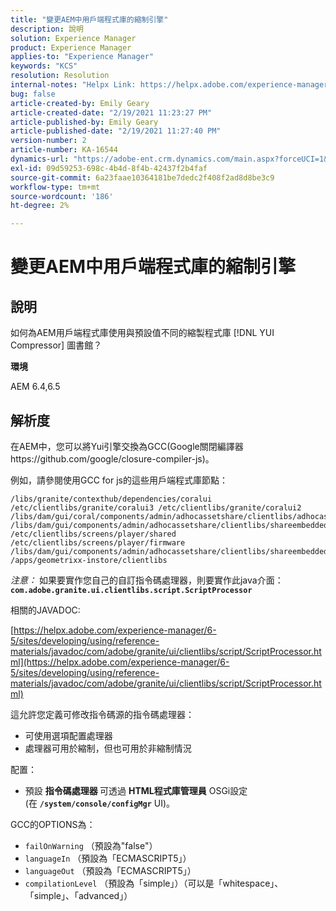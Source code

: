 ```yaml
---
title: "變更AEM中用戶端程式庫的縮制引擎"
description: 說明
solution: Experience Manager
product: Experience Manager
applies-to: "Experience Manager"
keywords: "KCS"
resolution: Resolution
internal-notes: "Helpx Link: https://helpx.adobe.com/experience-manager/kb/how-to-change-the-minification-engine-for-client-libraries-in-AEM.html"
bug: false
article-created-by: Emily Geary
article-created-date: "2/19/2021 11:23:27 PM"
article-published-by: Emily Geary
article-published-date: "2/19/2021 11:27:40 PM"
version-number: 2
article-number: KA-16544
dynamics-url: "https://adobe-ent.crm.dynamics.com/main.aspx?forceUCI=1&pagetype=entityrecord&etn=knowledgearticle&id=841cea73-0973-eb11-a812-00224809aac7"
exl-id: 09d59253-698c-4b4d-8f4b-42437f2b4faf
source-git-commit: 6a23faae10364181be7dedc2f408f2ad8d8be3c9
workflow-type: tm+mt
source-wordcount: '186'
ht-degree: 2%

---
```


# 變更AEM中用戶端程式庫的縮制引擎

## 說明


如何為AEM用戶端程式庫使用與預設值不同的縮製程式庫 [!DNL YUI Compressor] 圖書館？

<b>環境</b>

AEM 6.4,6.5


## 解析度


在AEM中，您可以將Yui引擎交換為GCC(Google關閉編譯器https://github.com/google/closure-compiler-js)。

例如，請參閱使用GCC for js的這些用戶端程式庫節點：

```
/libs/granite/contexthub/dependencies/coralui /etc/clientlibs/granite/coralui3 /etc/clientlibs/granite/coralui2 /libs/dam/gui/coral/components/admin/adhocassetshare/clientlibs/adhocassetshare /libs/dam/gui/components/admin/adhocassetshare/clientlibs/shareembedded /etc/clientlibs/screens/player/shared /etc/clientlibs/screens/player/firmware /libs/dam/gui/components/admin/adhocassetshare/clientlibs/shareembeddedpreview /apps/geometrixx-instore/clientlibs
```


*注意：* 如果要實作您自己的自訂指令碼處理器，則要實作此java介面： <b>`com.adobe.granite.ui.clientlibs.script.ScriptProcessor`</b>



相關的JAVADOC:

[https://helpx.adobe.com/experience-manager/6-5/sites/developing/using/reference-materials/javadoc/com/adobe/granite/ui/clientlibs/script/ScriptProcessor.html](https://helpx.adobe.com/experience-manager/6-5/sites/developing/using/reference-materials/javadoc/com/adobe/granite/ui/clientlibs/script/ScriptProcessor.html)

這允許您定義可修改指令碼源的指令碼處理器：

- 可使用選項配置處理器
- 處理器可用於縮制，但也可用於非縮制情況




配置：

- 預設 <b>指令碼處理器 </b>可透過 <b>HTML程式庫管理員</b> OSGi設定(在 <b>`/system/console/configMgr`</b> UI)。




GCC的OPTIONS為：

- `failOnWarning` （預設為&quot;false&quot;）
- `languageIn` （預設為「ECMASCRIPT5」）
- `languageOut` （預設為「ECMASCRIPT5」）
- `compilationLevel` （預設為「simple」）（可以是「whitespace」、「simple」、「advanced」）
